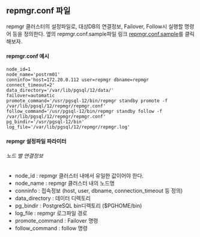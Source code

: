 ## repmgr.conf 파일
repmgr 클러스터의 설정파일로, 대상DB의 연결정보, Failover, Follow시 실행할 명령어 등을 정의한다. 옆의 repmgr.conf.sample파일 링크
[repmgr.conf.sample](https://raw.githubusercontent.com/EnterpriseDB/repmgr/master/repmgr.conf.sample)를 클릭해보자.

#### repmgr.conf 예시
```
node_id=1
node_name='postrm01'
conninfo='host=172.20.0.112 user=repmgr dbname=repmgr connect_timeout=2'
data_directory='/var/lib/pgsql/12/data/'
failover=automatic
promote_command='/usr/pgsql-12/bin/repmgr standby promote -f /var/lib/pgsql/12/repmgr/repmgr.conf'
follow_command='/usr/pgsql-12/bin/repmgr standby follow -f /var/lib/pgsql/12/repmgr/repmgr.conf'
pg_bindir='/usr/pgsql-12/bin'
log_file='/var/lib/pgsql/12/repmgr/repmgr.log'
```

#### repmgr 설정파일 파라미터

###### 노드 별 연결정보
- node_id : repmgr 클러스터 내에서 유일한 값이어야 한다.
- node_name : repmgr 클러스터 내의 노드명
- conninfo : 접속정보 (host, user, dbname, connection_timeout 등 정의)
- data_directory : 데이터 디렉토리
- pg_bindir : PostgreSQL bin디렉토리 ($PGHOME/bin)
- log_file : repmgr 로그파일 경로
- promote_command : Failover 명령
- follow_command : follow 명령
  
